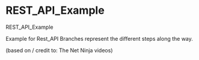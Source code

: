 # REST_API_Example
REST_API_Example

Example for Rest_API
Branches represent the different steps along the way.

(based on / credit to: The Net Ninja videos)

